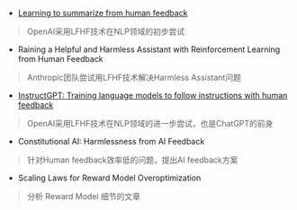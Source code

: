 

* [Learning to summarize from human feedback](https://arxiv.org/abs/2009.01325)
> OpenAI采用LFHF技术在NLP领域的初步尝试
* Raining a Helpful and Harmless Assistant with Reinforcement Learning from Human Feedback
> Anthropic团队尝试用LFHF技术解决Harmless Assistant问题
* [InstructGPT: Training language models to follow instructions with human feedback](https://arxiv.org/abs/2203.02155)
> OpenAI采用LFHF技术在NLP领域的进一步尝试，也是ChatGPT的前身
* Constitutional AI: Harmlessness from AI Feedback
> 针对Human feedback效率低的问题，提出AI feedback方案
* Scaling Laws for Reward Model Overoptimization
> 分析 Reward Model 细节的文章